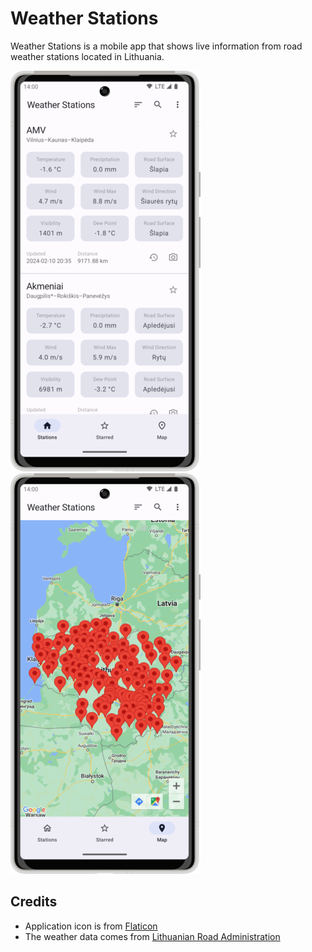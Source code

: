 # Weather Stations

Weather Stations is a mobile app that shows live information from road weather stations located in
Lithuania.

![Domain Monitor](media/android.png) ![Domain Monitor](media/android2.png)

## Credits

* Application icon is from [Flaticon](https://flaticon.com)
* The weather data comes from [Lithuanian Road Administration](https://lakd.lt)
